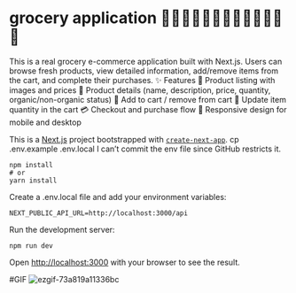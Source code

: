 # grocery application 🍎🍌🍇🍉🍊🍍🥭🍒🍓🍑🍐🥝🍋
This is a real grocery e-commerce application built with Next.js.
Users can browse fresh products, view detailed information, add/remove items from the cart, and complete their purchases.
✨ Features
🥦 Product listing with images and prices
🍎 Product details (name, description, price, quantity, organic/non-organic status)
🛒 Add to cart / remove from cart
🔄 Update item quantity in the cart
💳 Checkout and purchase flow
📱 Responsive design for mobile and desktop

This is a [Next.js](https://nextjs.org) project bootstrapped with [`create-next-app`](https://nextjs.org/docs/app/api-reference/cli/create-next-app).
cp .env.example .env.local
I can’t commit the env file since GitHub restricts it.
```
npm install
# or
yarn install
```
Create a .env.local file and add your environment variables:
```
NEXT_PUBLIC_API_URL=http://localhost:3000/api
```
Run the development server:
```
npm run dev

```

Open [http://localhost:3000](http://localhost:3000) with your browser to see the result.

#GIF
![ezgif-73a819a11336bc](https://github.com/user-attachments/assets/ec22c099-e9d8-4bbc-bdca-bc9be59bfcbb)

















